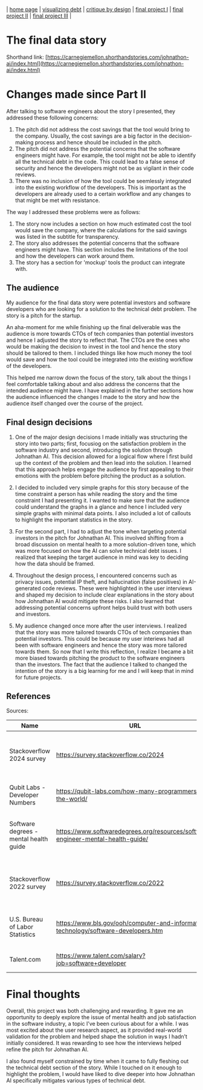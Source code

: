 | [home page](https://rugz007.github.io/tswd-portfolio-templates/) | [visualizing debt](visualizing-government-debt) | [critique by design](critique-by-design) | [final project I](final-project-part-one) | [final project II](final-project-part-two) | [final project III](final-project-part-three) |

# The final data story
Shorthand link: [https://carnegiemellon.shorthandstories.com/johnathon-ai/index.html](https://carnegiemellon.shorthandstories.com/johnathon-ai/index.html)

# Changes made since Part II
After talking to software engineers about the story I presented, they addressed these following concerns:
1. The pitch did not address the cost savings that the tool would bring to the company. Usually, the cost savings are a big factor in the decision-making process and hence should be included in the pitch.
2. The pitch did not address the potential concerns that the software engineers might have. For example, the tool might not be able to identify all the technical debt in the code. This could lead to a false sense of security and hence the developers might not be as vigilant in their code reviews.
3. There was no inclusion of how the tool could be seemlessly integrated into the existing workflow of the developers. This is important as the developers are already used to a certain workflow and any changes to that might be met with resistance.

The way I addressed these problems were as follows:
1. The story now includes a section on how much estimated cost the tool would save the company, where the calculations for the said savings was listed in the subtitle for transparency.
2. The story also addresses the potential concerns that the software engineers might have. This section includes the limitations of the tool and how the developers can work around them.
3. The story has a section for 'mockup' tools the product can integrate with.

## The audience


My audience for the final data story were potential investors and software developers who are looking for a solution to the technical debt problem. The story is a pitch for the startup. 

An aha-moment for me while finishing up the final deliverable was the audience is more towards CTOs of tech companies than potential investors and hence I adjusted the story to reflect that. The CTOs are the ones who would be making the decision to invest in the tool and hence the story should be tailored to them. I included things like how much money the tool would save and how the tool could be integrated into the existing workflow of the developers.

This helped me narrow down the focus of the story, talk about the things I feel comfortable talking about and also address the concerns that the intended audience might have. I have explained in the further sections how the audience influenced the changes I made to the story and how the audience itself changed over the course of the project.

## Final design decisions

1. One of the major design decisions I made initially was structuring the story into two parts; first, focusiog on the satisfaction problem in the software industry and second, introducing the solution through Johnathan AI. This decision allowed for a logical flow where I first build up the context of the problem and then lead into the solution. I learned that this approach helps engage the audience by first appealing to their emotions with the problem before pitching the product as a solution.

2. I decided to included very simple graphs for this story because of the time constraint a person has while reading the story and the time constraint I had presenting it. I wanted to make sure that the audience could understand the graphs in a glance and hence I included very simple graphs with minimal data points. I also included a lot of callouts to highlight the important statistics in the story.

3. For the second part, I had to adjust the tone when targeting potential investors in the pitch for Johnathan AI. This involved shifting from a broad discussion on mental health to a more solution-driven tone, which was more focused on how the AI can solve technical debt issues. I realized that keeping the target audience in mind was key to deciding how the data should be framed.

4. Throughout the design process, I encountered concerns such as privacy issues, potential IP theft, and hallucination (false positives) in AI-generated code reviews. These were highlighted in the user interviews and shaped my decision to include clear explanations in the story about how Johnathan AI would mitigate these risks. I also learned that addressing potential concerns upfront helps build trust with both users and investors.

5. My audience changed once more after the user interviews. I realized that the story was more tailored towards CTOs of tech companies than potential investors. This could be because my user interiews
had all been with software engineers and hence the story was more tailored towards them. So now that I write this reflection, I realize I became a bit more biased towards pitching the product to the software engineers than the investors. The fact that the audience I talked to changed the intention of the story is a big learning for me and I will keep that in mind for future projects.


## References

Sources:

| Name | URL | Description |
|------|-----|-------------|
|Stackoverflow 2024 survey |https://survey.stackoverflow.co/2024| Survey done by stackoverflow amoung 65K developers in 2024 |
|Qubit Labs - Developer Numbers |https://qubit-labs.com/how-many-programmers-in-the-world/| Statistics about developer numbers|
|Software degrees - mental health guide |https://www.softwaredegrees.org/resources/software-engineer-mental-health-guide/| A guide to get a few statistics about mental health in tech industry|
|Stackoverflow 2022 survey| https://survey.stackoverflow.co/2022 | Survey done by stackoverflow amoung 70K developers in 2022 |
|U.S. Bureau of Labor Statistics|https://www.bls.gov/ooh/computer-and-information-technology/software-developers.htm| Statistics about software developers in the US|
|Talent.com|https://www.talent.com/salary?job=software+developer| Avgerage Salary per hour SDE|

# Final thoughts
Overall, this project was both challenging and rewarding. It gave me an opportunity to deeply explore the issue of mental health and job satisfaction in the software industry, a topic I’ve been curious about for a while. I was most excited about the user research aspect, as it provided real-world validation for the problem and helped shape the solution in ways I hadn’t initially considered. It was rewarding to see how the interviews helped refine the pitch for Johnathan AI.


I also found myself constrained by time when it came to fully fleshing out the technical debt section of the story. While I touched on it enough to highlight the problem, I would have liked to dive deeper into how Johnathan AI specifically mitigates various types of technical debt.
